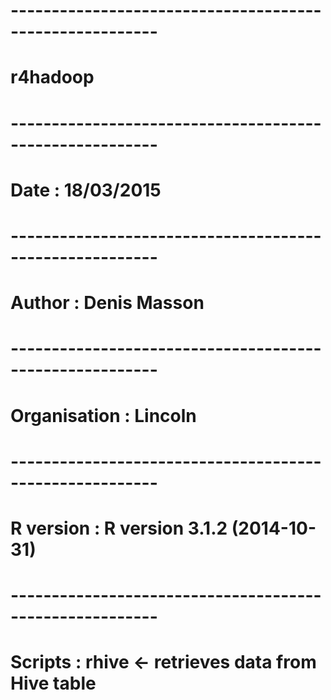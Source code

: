 # --------------------------------------------------------
# r4hadoop
# --------------------------------------------------------
# Date : 18/03/2015
# --------------------------------------------------------
# Author : Denis Masson
# --------------------------------------------------------
# Organisation : Lincoln
# --------------------------------------------------------
# R version : R version 3.1.2 (2014-10-31)
# --------------------------------------------------------
# Scripts : rhive <- retrieves data from Hive table

